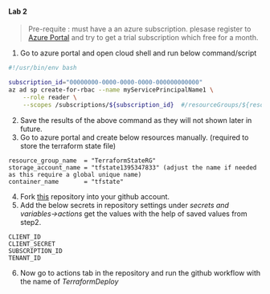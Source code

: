 #### Lab 2

>Pre-requite : must have a an azure subscription. plesase register to [Azure Portal](https://portal.azure.com/#home) and try to get a trial subscription which free for a month.

1. Go to azure portal and open cloud shell and run below command/script

```bash
#!/usr/bin/env bash

subscription_id="00000000-0000-0000-0000-000000000000" 
az ad sp create-for-rbac --name myServicePrincipalName1 \
    --role reader \
    --scopes /subscriptions/${subscription_id}  #/resourceGroups/${resource_group} 
```
2. Save the results of the above command as they will not shown later in future.
3. Go to azure portal and create below resources manually. (required to store the terraform state file)

```
resource_group_name  = "TerraformStateRG"
storage_account_name = "tfstate1395347833" (adjust the name if needed as this require a global unique name)
container_name       = "tfstate"
```
  
4. Fork [this](https://github.com/hclpandv/terraform-azure-github-actions) repository into your github account.
5. Add the below secrets in repository settings under *secrets and variables->actions* get the values with the help of saved values from step2.

```
CLIENT_ID
CLIENT_SECRET
SUBSCRIPTION_ID
TENANT_ID
```
6. Now go to actions tab in the repository and run the github workflow with the name of *TerraformDeploy*
